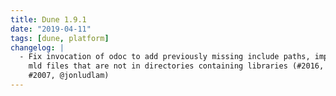 ```yaml
---
title: Dune 1.9.1
date: "2019-04-11"
tags: [dune, platform]
changelog: |
  - Fix invocation of odoc to add previously missing include paths, impacting
    mld files that are not in directories containing libraries (#2016, fixes
    #2007, @jonludlam)
---
```

